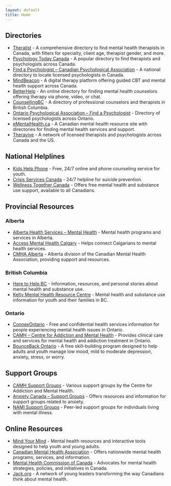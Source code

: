 ```yaml
---
layout: default
title: Home
---
```


## Directories
- [Theralist](https://theralist.ca) - A comprehensive directory to find mental health therapists in Canada, with filters for specialty, client age, therapist gender, and more.
- [Psychology Today Canada](https://www.psychologytoday.com/ca/therapists) - A popular directory to find therapists and psychologists across Canada.
- [Find a Psychologist – Canadian Psychological Association](https://www.cpa.ca/public/findingapsychologist/) - A national directory to locate licensed psychologists in Canada.
- [MindBeacon](https://www.mindbeacon.com) - A digital therapy platform offering guided CBT and mental health support across Canada.
- [BetterHelp](https://www.betterhelp.com/counseling-for-canada/) - An online directory for finding mental health counselors offering therapy via phone, video, or chat.
- [CounsellingBC](https://www.counsellingbc.com) - A directory of professional counselors and therapists in British Columbia.
- [Ontario Psychological Association – Find a Psychologist](https://www.psych.on.ca/Find-a-Psychologist) - Directory of licensed psychologists across Ontario.
- [eMentalHealth.ca](https://www.ementalhealth.ca) - A Canadian mental health resource site with directories for finding mental health services and support.
- [Theravive](https://www.theravive.com/cities/) - A network of licensed therapists and psychologists across Canada and the US.

## National Helplines
- [Kids Help Phone](https://kidshelpphone.ca) - Free, 24/7 online and phone counseling service for youth.
- [Crisis Services Canada](https://www.crisisservicescanada.ca) - 24/7 helpline for suicide prevention.
- [Wellness Together Canada](https://wellnesstogether.ca/en-CA) - Offers free mental health and substance use support, available to all Canadians.

## Provincial Resources

### Alberta
- [Alberta Health Services – Mental Health](https://www.albertahealthservices.ca/mentalhealth.asp) - Mental health programs and services in Alberta.
- [Access Mental Health Calgary](https://www.albertahealthservices.ca/findhealth/service.aspx?id=1001951) - Helps connect Calgarians to mental health services.
- [CMHA Alberta](https://alberta.cmha.ca) - Alberta division of the Canadian Mental Health Association, providing support and resources.

### British Columbia
- [Here to Help BC](https://www.heretohelp.bc.ca) - Information, resources, and personal stories about mental health and substance use.
- [Kelty Mental Health Resource Centre](http://keltymentalhealth.ca) - Mental health and substance use information for youth and their families in BC.

### Ontario
- [ConnexOntario](https://www.connexontario.ca) - Free and confidential health services information for people experiencing mental health issues in Ontario.
- [CAMH – Centre for Addiction and Mental Health](https://www.camh.ca/en/your-care/programs-and-services) - Provides clinical care and services for mental health and addiction treatment in Ontario.
- [BounceBack Ontario](https://bouncebackontario.ca) - A free skill-building program designed to help adults and youth manage low mood, mild to moderate depression, anxiety, stress, or worry.

## Support Groups
- [CAMH Support Groups](https://www.camh.ca/en/health-info/support-resources) - Various support groups by the Centre for Addiction and Mental Health.
- [Anxiety Canada – Support Groups](https://www.anxietycanada.com/support-support-groups) - Offers resources and information for support groups related to anxiety.
- [NAMI Support Groups](https://www.nami.org/Support-Education/Support-Groups) - Peer-led support groups for individuals living with mental illness.

## Online Resources
- [Mind Your Mind](https://mindyourmind.ca) - Mental health resources and interactive tools designed to help youth and young adults.
- [Canadian Mental Health Association](https://cmha.ca) - Offers nationwide mental health programs, services, and information.
- [Mental Health Commission of Canada](https://www.mentalhealthcommission.ca) - Advocates for mental health strategies, policies, and initiatives in Canada.
- [Jack.org](https://jack.org) - A network of young leaders transforming the way Canadians think about mental health.